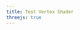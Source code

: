 ```yaml
---
title: Test Vertex Shader
threejs: true
---
```

<style>
    .lil-gui { --name-width: 25%; }
    .lil-gui.root { position: absolute; top: 0px; right: 0px; }
    div.gl-container {
      position: relative;
      top: 0px; left: 0px;
      width: 100%;
      z-index: 9000;
    }
    canvas.gl-container { display: block; width: 100%; height: 100%; }
    @media (min-height: 500px) {
      div.gl-container { min-height: 400px; }
    }
    @media (min-width: 600px) {
      .lil-gui.root { --width: 200px; }
    }
</style>
<div class="gl-container">
    <canvas class="gl-container" style="display: block"></canvas>
</div>
<script src="https://cdn.jsdelivr.net/npm/mathjs@10.5.0/lib/browser/math.js"></script>
<script type="module" src="/assets/troch-vs.js"></script>
